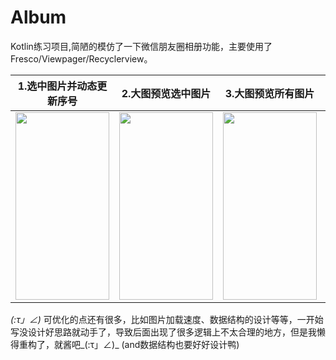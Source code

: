 # Album
Kotlin练习项目,简陋的模仿了一下微信朋友圈相册功能，主要使用了Fresco/Viewpager/Recyclerview。


1.选中图片并动态更新序号 | 2.大图预览选中图片 |3.大图预览所有图片 |4.更改图片选中状态
-|-|-|-
<img src = https://github.com/Wendyys/Album/blob/master/gif/step1.gif width = 150 height = 300> | <img src = https://github.com/Wendyys/Album/blob/master/gif/step2.gif width = 150 height = 300> | <img src = https://github.com/Wendyys/Album/blob/master/gif/step3.gif width = 150 height = 300> | <img src = https://github.com/Wendyys/Album/blob/master/gif/step4.gif width = 150 height = 300>
_(:τ」∠)_
  可优化的点还有很多，比如图片加载速度、数据结构的设计等等，一开始写没设计好思路就动手了，导致后面出现了很多逻辑上不太合理的地方，但是我懒得重构了，就酱吧_(:τ」∠)_
(and数据结构也要好好设计鸭)

